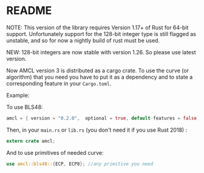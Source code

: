 # README

NOTE: This version of the library requires Version 1.17+ of Rust for 64-bit
support. Unfortunately support for the 128-bit integer type is still
flagged as unstable, and so for now a nightly build of rust must be used.

NEW: 128-bit integers are now stable with version 1.26. So please use latest
version.

Now AMCL version 3 is distributed as a cargo crate.
To use the curve (or algorithm) that you need you have to put it as a dependency and to state a corresponding feature in your `Cargo.toml`.

Example:

To use BLS48:

```rust
amcl = { version = "0.2.0",  optional = true, default-features = false, features = ["bls48"]}
```

Then, in your `main.rs` or `lib.rs` (you don't need it if you use Rust 2018) :
```rust
extern crate amcl;
```

And to use primitives of needed curve:
```rust
use amcl::bls48::{ECP, ECP8}; //any primitive you need
```

